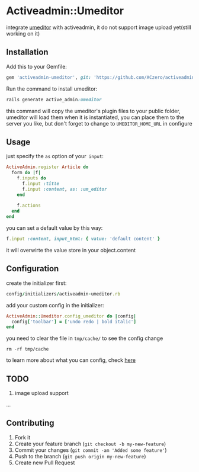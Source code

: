 # Activeadmin::Umeditor
integrate [umeditor](http://ueditor.baidu.com/website/umeditor.html) with activeadmin, it do not support image upload yet(still working on it) 

## Installation

Add this to your Gemfile:

```ruby
gem 'activeadmin-umeditor', git: 'https://github.com/ACzero/activeadmin-umeditor'
```

Run the command to install umeditor:

```ruby
rails generate active_admin:umeditor
```
this command will copy the umeditor's plugin files to your public folder, umeditor will load them when it is instantiated,
you can place them to the server you like, but don't forget to change to `UMEDITOR_HOME_URL` in configure

## Usage

just specify the `as` option of your` input`:

```ruby
ActiveAdmin.register Article do
  form do |f|
    f.inputs do
      f.input :title
      f.input :content, as: :um_editor
    end
    
    f.actions
  end
end
```

you can set a default value by this way:

```ruby
f.input :content, input_html: { value: 'default content' }
```
it will overwirte the value store in your object.content


## Configuration

create the initializer first:

```ruby
config/initializers/activeadmin-umeditor.rb
```

add your custom config in the initializer:

```ruby
ActiveAdmin::Umeditor.config_umeditor do |config|
  config['toolbar'] = ['undo redo | bold italic']
end
```

you need to clear the file in `tmp/cache/` to see the config change

```
rm -rf tmp/cache
```

to learn more about what you can config, check [here](https://github.com/ACzero/activeadmin-umeditor/blob/master/vendor/assets/javascripts/active_admin/umeditor/umeditor.config.js#L131)

## TODO
1. image upload support

...

## Contributing

1. Fork it
2. Create your feature branch (`git checkout -b my-new-feature`)
3. Commit your changes (`git commit -am 'Added some feature'`)
4. Push to the branch (`git push origin my-new-feature`)
5. Create new Pull Request
